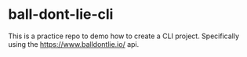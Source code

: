 # ball-dont-lie-cli
This is a practice repo to demo how to create a CLI project. Specifically using the https://www.balldontlie.io/ api.

